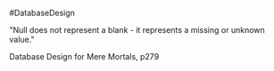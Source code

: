 #DatabaseDesign

"Null does not represent a blank - it represents a missing or unknown value."

Database Design for Mere Mortals, p279